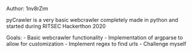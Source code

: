 Author: 1nv8rZim

pyCrawler is a very basic webcrawler completely made in python and started during RITSEC Hackerthon 2020


Goals:
    - Basic webcrawler functionality
    - Implementation of argparse to allow for customization
    - Implement regex to find urls
    - Challenge myself